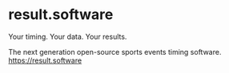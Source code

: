 # result.software
Your timing. Your data. Your results.

The next generation open-source sports events timing software.
https://result.software
